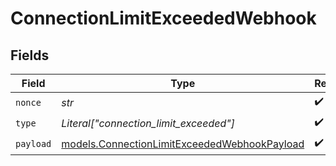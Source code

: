 # ConnectionLimitExceededWebhook


## Fields

| Field                                                                                              | Type                                                                                               | Required                                                                                           | Description                                                                                        |
| -------------------------------------------------------------------------------------------------- | -------------------------------------------------------------------------------------------------- | -------------------------------------------------------------------------------------------------- | -------------------------------------------------------------------------------------------------- |
| `nonce`                                                                                            | *str*                                                                                              | :heavy_check_mark:                                                                                 | N/A                                                                                                |
| `type`                                                                                             | *Literal["connection_limit_exceeded"]*                                                             | :heavy_check_mark:                                                                                 | N/A                                                                                                |
| `payload`                                                                                          | [models.ConnectionLimitExceededWebhookPayload](../models/connectionlimitexceededwebhookpayload.md) | :heavy_check_mark:                                                                                 | N/A                                                                                                |